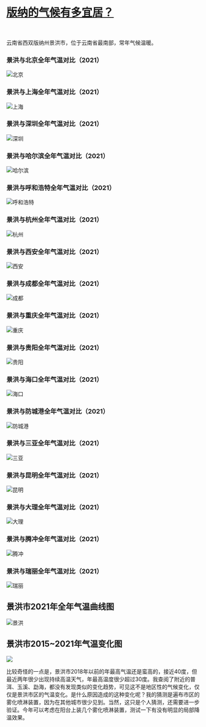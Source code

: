 # [版纳的气候有多宜居？](https://aiportal.github.io/weather-compare/)

<br/>

云南省西双版纳州景洪市，位于云南省最南部，常年气候温暖。

### 景洪与北京全年气温对比（2021）
![北京](./beijing.png)
### 景洪与上海全年气温对比（2021）
![上海](./shanghai.png)
### 景洪与深圳全年气温对比（2021）
![深圳](./shenzhen.png)

### 景洪与哈尔滨全年气温对比（2021）
![哈尔滨](./haerbin.png)
### 景洪与呼和浩特全年气温对比（2021）
![呼和浩特](./hhht.png)
### 景洪与杭州全年气温对比（2021）
![杭州](./hangzhou.png)
### 景洪与西安全年气温对比（2021）
![西安](./xian.png)
### 景洪与成都全年气温对比（2021）
![成都](./chengdu.png)
### 景洪与重庆全年气温对比（2021）
![重庆](./chongqing.png)
### 景洪与贵阳全年气温对比（2021）
![贵阳](./guiyang.png)
### 景洪与海口全年气温对比（2021）

![海口](./haikou.png)
### 景洪与防城港全年气温对比（2021）
![防城港](./fangchenggang.png)
### 景洪与三亚全年气温对比（2021）
![三亚](./sanya.png)
### 景洪与昆明全年气温对比（2021）
![昆明](./kunming.png)
### 景洪与大理全年气温对比（2021）
![大理](./dali.png)
### 景洪与腾冲全年气温对比（2021）
![腾冲](./tengchong.png)
### 景洪与瑞丽全年气温对比（2021）
![瑞丽](./ruili.png)
<br/>

## 景洪市2021年全年气温曲线图
![景洪](./jinghong.png)

## 景洪市2015~2021年气温变化图
![](./history.png)

比较奇怪的一点是，景洪市2018年以前的年最高气温还是蛮高的，接近40度，但最近两年很少出现持续高温天气，年最高温度很少超过30度。我查阅了附近的普洱、玉溪、勐海，都没有发现类似的变化趋势，可见这不是地区性的气候变化，仅仅是景洪市区的气温变化。是什么原因造成的这种变化呢？我的猜测是遍布市区的雾化喷淋装置，因为在其他城市很少见到。当然，这只是个人猜测，还需要进一步验证。今年可以考虑在阳台上装几个雾化喷淋装置，测试一下有没有明显的局部降温效果。